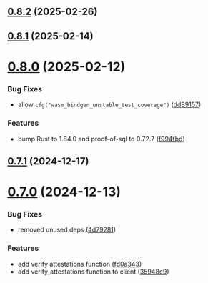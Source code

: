 ## [0.8.2](https://github.com/spaceandtimelabs/sxt-proof-of-sql-sdk/compare/v0.8.1...v0.8.2) (2025-02-26)



## [0.8.1](https://github.com/spaceandtimelabs/sxt-proof-of-sql-sdk/compare/v0.8.0...v0.8.1) (2025-02-14)



# [0.8.0](https://github.com/spaceandtimelabs/sxt-proof-of-sql-sdk/compare/v0.7.1...v0.8.0) (2025-02-12)


### Bug Fixes

* allow `cfg("wasm_bindgen_unstable_test_coverage")` ([dd89157](https://github.com/spaceandtimelabs/sxt-proof-of-sql-sdk/commit/dd89157681ec27233ddb577dfe810a66844299ab))


### Features

* bump Rust to 1.84.0 and proof-of-sql to 0.72.7 ([f994fbd](https://github.com/spaceandtimelabs/sxt-proof-of-sql-sdk/commit/f994fbd6347a43e9391eae6844152f108a585f6a))



## [0.7.1](https://github.com/spaceandtimelabs/sxt-proof-of-sql-sdk/compare/v0.7.0...v0.7.1) (2024-12-17)



# [0.7.0](https://github.com/spaceandtimelabs/sxt-proof-of-sql-sdk/compare/v0.6.0...v0.7.0) (2024-12-13)


### Bug Fixes

* removed unused deps ([4d79281](https://github.com/spaceandtimelabs/sxt-proof-of-sql-sdk/commit/4d7928186e52f753a718835c42ae3373ae5b34b0))


### Features

* add verify attestations function ([fd0a343](https://github.com/spaceandtimelabs/sxt-proof-of-sql-sdk/commit/fd0a343bcde0c0d1c71650827c3ef2265a7549e4))
* add verify_attestations function to client ([35948c9](https://github.com/spaceandtimelabs/sxt-proof-of-sql-sdk/commit/35948c98580a1d45fb4cede17999ab8f972e41d7))



